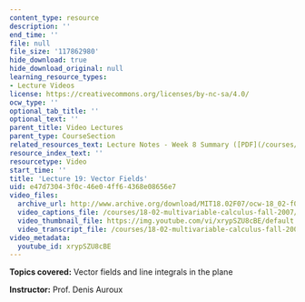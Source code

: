 ```yaml
---
content_type: resource
description: ''
end_time: ''
file: null
file_size: '117862980'
hide_download: true
hide_download_original: null
learning_resource_types:
- Lecture Videos
license: https://creativecommons.org/licenses/by-nc-sa/4.0/
ocw_type: ''
optional_tab_title: ''
optional_text: ''
parent_title: Video Lectures
parent_type: CourseSection
related_resources_text: Lecture Notes - Week 8 Summary ([PDF](/courses/18-02-multivariable-calculus-fall-2007/resources/lec_week8))
resource_index_text: ''
resourcetype: Video
start_time: ''
title: 'Lecture 19: Vector Fields'
uid: e47d7304-3f0c-46e0-4ff6-4368e08656e7
video_files:
  archive_url: http://www.archive.org/download/MIT18.02F07/ocw-18_02-f07-lec19_300k.mp4
  video_captions_file: /courses/18-02-multivariable-calculus-fall-2007/f74ab6a9a52c58859d438f0f36993583_xrypSZU8cBE.vtt
  video_thumbnail_file: https://img.youtube.com/vi/xrypSZU8cBE/default.jpg
  video_transcript_file: /courses/18-02-multivariable-calculus-fall-2007/041811d6aab8d55bc3f2959880eed05c_xrypSZU8cBE.pdf
video_metadata:
  youtube_id: xrypSZU8cBE
---
```


**Topics covered:** Vector fields and line integrals in the plane

**Instructor:** Prof. Denis Auroux

